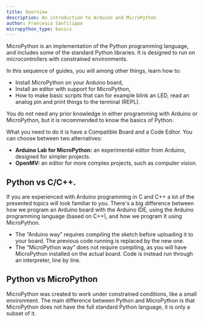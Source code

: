 ```yaml
---
title: Overview
description: An introduction to Arduino and MicroPython
author: Francesca Sanfilippo
micropython_type: basics
---
```


MicroPython is an implementation of the Python programming language, and includes some of the standard Python libraries. It is designed to run on microcontrollers with constrained environments.
 
In this sequence of guides, you will among other things, learn how to:
- Install MicroPython on your Arduino board,
- Install an editor with support for MicroPython,
- How to make basic scripts that can for example blink an LED, read an analog pin and print things to the terminal (REPL).

You do not need any prior knowledge in either programming with Arduino or MicroPython, but it is recommended to know the basics of Python.

What you need to do it is have a Compatible Board and a Code Editor. You can choose between two alternatives:
- **Arduino Lab for MicroPython:** an experimental editor from Arduino, designed for simpler projects.
- **OpenMV:** an editor for  more complex projects, such as computer vision.

## Python vs C/C++.

If you are experienced with Arduino programming in C and C++ a lot of the presented topics will look familiar to you.
There's a big difference between how we program an Arduino board with the Arduino IDE, using the Arduino programming language (based on C++), and how we program it using MicroPython. 
- The “Arduino way” requires compiling the sketch before uploading it to your board. The previous code running is replaced by the new one.
- The “MicroPython way” does not require compiling, as you will have MicroPython installed on the actual board. Code is instead run through an interpreter, line by line.

## Python vs MicroPython

MicroPython was created to work under constrained conditions, like a small environment. The main difference between Python and MicroPython is that MicroPython does not have the full standard Python language, it is only a subset of it.